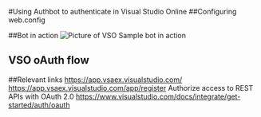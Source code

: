 #Using Authbot to authenticate in Visual Studio Online
##Configuring web.config

##Bot in action
![Picture of VSO Sample bot in action](https://github.com/tiagonmas/AuthBot/blob/master/VSOBotSampeInAction.PNG)

## VSO oAuth flow 

##Relevant links
https://app.vsaex.visualstudio.com/
https://app.vsaex.visualstudio.com/app/register
Authorize access to REST APIs with OAuth 2.0
https://www.visualstudio.com/docs/integrate/get-started/auth/oauth
